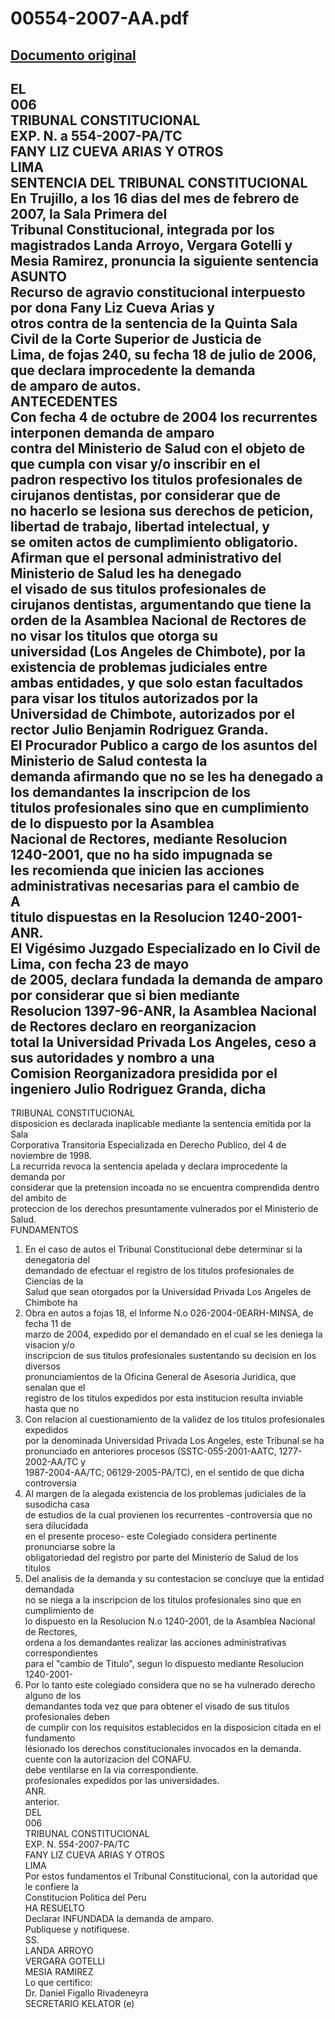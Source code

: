 
00554-2007-AA.pdf
=================
  
[Documento original](https://tc.gob.pe/jurisprudencia/2007/00554-2007-AA.pdf)  
---  
EL  
006  
TRIBUNAL CONSTITUCIONAL  
EXP. N. a 554-2007-PA/TC  
FANY LIZ CUEVA ARIAS Y OTROS  
LIMA  
SENTENCIA DEL TRIBUNAL CONSTITUCIONAL  
En Trujillo, a los 16 dias del mes de febrero de 2007, la Sala Primera del  
Tribunal Constitucional, integrada por los magistrados Landa Arroyo, Vergara Gotelli y  
Mesia Ramirez, pronuncia la siguiente sentencia  
ASUNTO  
Recurso de agravio constitucional interpuesto por dona Fany Liz Cueva Arias y  
otros contra de la sentencia de la Quinta Sala Civil de la Corte Superior de Justicia de  
Lima, de fojas 240, su fecha 18 de julio de 2006, que declara improcedente la demanda  
de amparo de autos.  
ANTECEDENTES  
Con fecha 4 de octubre de 2004 los recurrentes interponen demanda de amparo  
contra del Ministerio de Salud con el objeto de que cumpla con visar y/o inscribir en el  
padron respectivo los titulos profesionales de cirujanos dentistas, por considerar que de  
no hacerlo se lesiona sus derechos de peticion, libertad de trabajo, libertad intelectual, y  
se omiten actos de cumplimiento obligatorio.  
Afirman que el personal administrativo del Ministerio de Salud les ha denegado  
el visado de sus titulos profesionales de cirujanos dentistas, argumentando que tiene la  
orden de la Asamblea Nacional de Rectores de no visar los titulos que otorga su  
universidad (Los Angeles de Chimbote), por la existencia de problemas judiciales entre  
ambas entidades, y que solo estan facultados para visar los titulos autorizados por la  
Universidad de Chimbote, autorizados por el rector Julio Benjamin Rodriguez Granda.  
El Procurador Publico a cargo de los asuntos del Ministerio de Salud contesta la  
demanda afirmando que no se les ha denegado a los demandantes la inscripcion de los  
titulos profesionales sino que en cumplimiento de lo dispuesto por la Asamblea  
Nacional de Rectores, mediante Resolucion 1240-2001, que no ha sido impugnada se  
les recomienda que inicien las acciones administrativas necesarias para el cambio de  
A  
titulo dispuestas en la Resolucion 1240-2001-ANR.  
El Vigésimo Juzgado Especializado en lo Civil de Lima, con fecha 23 de mayo  
de 2005, declara fundada la demanda de amparo por considerar que si bien mediante  
Resolucion 1397-96-ANR, la Asamblea Nacional de Rectores declaro en reorganizacion  
total la Universidad Privada Los Angeles, ceso a sus autoridades y nombro a una  
Comision Reorganizadora presidida por el ingeniero Julio Rodriguez Granda, dicha  
-  
TRIBUNAL CONSTITUCIONAL  
disposicion es declarada inaplicable mediante la sentencia emitida por la Sala  
Corporativa Transitoria Especializada en Derecho Publico, del 4 de noviembre de 1998.  
La recurrida revoca la sentencia apelada y declara improcedente la demanda por  
considerar que la pretension incoada no se encuentra comprendida dentro del ambito de  
proteccion de los derechos presuntamente vulnerados por el Ministerio de Salud.  
FUNDAMENTOS  
1. En el caso de autos el Tribunal Constitucional debe determinar si la denegatoria del  
demandado de efectuar el registro de los titulos profesionales de Ciencias de la  
Salud que sean otorgados por la Universidad Privada Los Angeles de Chimbote ha  
2. Obra en autos a fojas 18, el Informe N.o 026-2004-0EARH-MINSA, de fecha 11 de  
marzo de 2004, expedido por el demandado en el cual se les deniega la visacion y/o  
inscripcion de sus titulos profesionales sustentando su decision en los diversos  
pronunciamientos de la Oficina General de Asesoria Juridica, que senalan que el  
registro de los titulos expedidos por esta institucion resulta inviable hasta que no  
3. Con relacion al cuestionamiento de la validez de los titulos profesionales expedidos  
por la denominada Universidad Privada Los Angeles, este Tribunal se ha  
pronunciado en anteriores procesos (SSTC-055-2001-AATC, 1277-2002-AA/TC y  
1987-2004-AA/TC; 06129-2005-PA/TC), en el sentido de que dicha controversia  
4. Al margen de la alegada existencia de los problemas judiciales de la susodicha casa  
de estudios de la cual provienen los recurrentes -controversia que no sera dilucidada  
en el presente proceso- este Colegiado considera pertinente pronunciarse sobre la  
obligatoriedad del registro por parte del Ministerio de Salud de los titulos  
5. Del analisis de la demanda y su contestacion se concluye que la entidad demandada  
no se niega a la inscripcion de los titulos profesionales sino que en cumplimiento de  
lo dispuesto en la Resolucion N.o 1240-2001, de la Asamblea Nacional de Rectores,  
ordena a los demandantes realizar las acciones administrativas correspondientes  
para el "cambio de Titulo", segun lo dispuesto mediante Resolucion 1240-2001-  
6. Por lo tanto este colegiado considera que no se ha vulnerado derecho alguno de los  
demandantes toda vez que para obtener el visado de sus titulos profesionales deben  
de cumplir con los requisitos establecidos en la disposicion citada en el fundamento  
lésionado los derechos constitucionales invocados en la demanda.  
cuente con la autorizacion del CONAFU.  
debe ventilarse en la via correspondiente.  
profesionales expedidos por las universidades.  
ANR.  
anterior.  
DEL  
006  
TRIBUNAL CONSTITUCIONAL  
EXP. N. 554-2007-PA/TC  
FANY LIZ CUEVA ARIAS Y OTROS  
LIMA  
Por estos fundamentos el Tribunal Constitucional, con la autoridad que le confiere la  
Constitucion Politica del Peru  
HA RESUELTO  
Declarar INFUNDADA la demanda de amparo.  
Publiquese y notifiquese.  
SS.  
LANDA ARROYO  
VERGARA GOTELLI  
MESIA RAMIREZ  
Lo que certifico:  
Dr. Daniel Figallo Rivadeneyra  
SECRETARIO KELATOR (e)